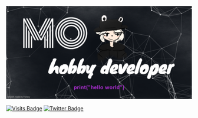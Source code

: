 <img src="banner.png" width="800" height="" />

[![Visits Badge](https://badges.pufler.dev/visits/DarkenMo/DarkenMo)](http://darkenmo.xyz)
[![Twitter Badge](https://img.shields.io/badge/Twitter-Profile-informational?style=flat&logo=twitter&logoColor=white&color=1CA2F1)](https://twitter.com/DarkenMo)
